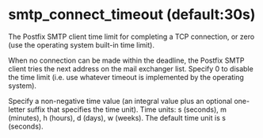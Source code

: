 # smtp_connect_timeout (default:30s) 


The Postfix SMTP client time limit for completing a TCP connection, or
zero (use the operating system built-in time limit).



When no connection can be made within the deadline, the Postfix
SMTP client
tries the next address on the mail exchanger list. Specify 0 to
disable the time limit (i.e. use whatever timeout is implemented by
the operating system).


 Specify a non-negative time value (an integral value plus an optional
one-letter suffix that specifies the time unit).  Time units: s
(seconds), m (minutes), h (hours), d (days), w (weeks).
The default time unit is s (seconds).  


